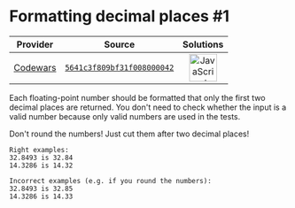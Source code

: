 [_metadata_:generated]: - "true"

# Formatting decimal places #1

<!-- INFO TABLE BEGIN -->

| Provider                                        | Source                                                                               | Solutions                                                                                                                                                    |
| :---------------------------------------------: | :----------------------------------------------------------------------------------: | :----------------------------------------------------------------------------------------------------------------------------------------------------------: |
| [Codewars](../../../docs/providers/Codewars.md) | [`5641c3f809bf31f008000042`](https://www.codewars.com/kata/5641c3f809bf31f008000042) | [<img src="https://res.cloudinary.com/rascaltwo/image/upload/v1631924076/javascript_ehszr7.svg" alt="JavaScript" title="JavaScript" width="50" />](solve.js) |

<!-- INFO TABLE END -->

Each floating-point number should be formatted that only the first two decimal places are returned. You don't need to check whether the input is a valid number because only valid numbers are used in the tests.  

Don't round the numbers! Just cut them after two decimal places!
```
Right examples:  
32.8493 is 32.84  
14.3286 is 14.32

Incorrect examples (e.g. if you round the numbers):  
32.8493 is 32.85  
14.3286 is 14.33
```
